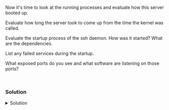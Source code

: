 Now it's time to look at the running processes and evaluate how this server booted up.

Evaluate how long the server took to come up from the time the kernel was called.

Evaluate the startup process of the ssh daemon. How was it started? What are the dependencies.

List any failed services during the startup.

What exposed ports do you see and what software are listening on those ports?

<br>

### Solution
<details>
<summary>Solution</summary>
Let's see how long the system took to come up to it's runtime target

```plain
systemd-analyze time
```{{exec}}

What was the startup time for your system, according to systemd? How long did it take to get the system ready?

Now lets look at how long each individual daemon took.

```plain
systemd-analyze blame
```{{exec}}

What is the order of this output? Is the output serial or are some of them started in parallel? How would you know?

Check if the ssh.service is running on this server.

```plain
systemctl status ssh.service
```{{exec}}

Is the ssh.service running on this server? Is it set to run on startup? What is the PID of the service? 

Is there another way you can check that the service is enabled on startup?

```plain
systemctl is-enabled ssh.service
```{{exec}}

Can you check where systemd looked and the file it used to start this service?

```plain
systemctl cat ssh.service
```{{exec}}

Check the dependency chain for how systemd started ssh.service as this server booted.

```plain
systemd-analyze critical-chain ssh.service
```{{exec}}

What if we wanted to see all the system services that systemd started? How might we do that?

```plain
systemctl list-unit-files --no-pager | grep -i enabled
```{{exec}}

What if you wanted to count them up?

```plain
systemctl list-unit-files --no-pager | grep -i enabled | nl
systemctl list-unit-files --no-pager | grep -i enabled | wc -l
```{{exec}}

What if you wanted to count the instances of state for all of the enabled services?

```plain
systemctl list-unit-files --no-pager | grep -i enabled | awk '{print $2}' | sort | uniq -c
```{{exec}}

Take that command apart and see what each piece is doing and showing you. Why might it be important to see the masked items?

What if we needed to know the version of sshd that is installed on our system? 

```plain
dpkg -l | grep -i ssh
```{{exec}}

What version of ssh client and server do you have on the system?

What path holds the configuration files for your ssh components?

```plain
ls -l /etc/ssh
```{{exec}}

What is the server and what is the client configurations? What are some of the other files in there?

</details>